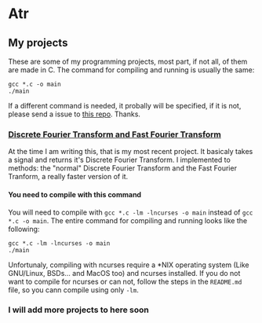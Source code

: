 # Atr

## My projects

These are some of my programming projects, most part, if not all, of them are made in C. The command for compiling and running is usually the same:

```
gcc *.c -o main
./main
```

If a different command is needed, it probally will be specified, if it is not, please send a issue to [this repo](https://github.com/arthurbacci64/arthurbacci64.github.io). Thanks.

### [Discrete Fourier Transform and Fast Fourier Transform](https://github.com/ArthurBacci64/dft-and-fft)

At the time I am writing this, that is my most recent project. It basicaly takes a signal and returns it's Discrete Fourier Transform. I implemented to methods: the "normal" Discrete Fourier Transform and the Fast Fourier Tranform, a really faster version of it.

#### You need to compile with this command

You will need to compile with `gcc *.c -lm -lncurses -o main` instead of `gcc *.c -o main`. The entire command for compiling and running looks like the following:

```
gcc *.c -lm -lncurses -o main
./main
```

Unfortunaly, compiling with ncurses require a \*NIX operating system (Like GNU/Linux, BSDs... and MacOS too) and ncurses installed. If you do not want to compile for ncurses or can not, follow the steps in the `README.md` file, so you cann compile using only `-lm`.

### I will add more projects to here soon
